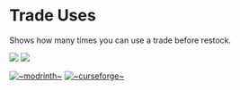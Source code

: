 # Trade Uses

Shows how many times you can use a trade before restock.

[![](http://cf.way2muchnoise.eu/full_902314_downloads.svg)](https://www.curseforge.com/minecraft/mc-mods/trade-uses)
[![](https://cf.way2muchnoise.eu/versions/902314.svg)](https://www.curseforge.com/minecraft/mc-mods/trade-uses)

[![~modrinth~](https://raw.githubusercontent.com/intergrav/devins-badges/main/badges/modrinth_64h.png)](https://modrinth.com/mod/trade-uses)
[![~curseforge~](https://raw.githubusercontent.com/intergrav/devins-badges/main/badges/curseforge_64h.png)](https://www.curseforge.com/minecraft/mc-mods/trade-uses)